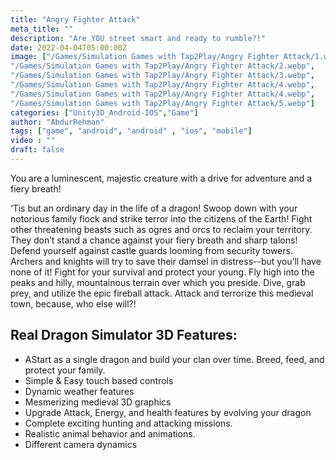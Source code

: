 ```yaml
---
title: "Angry Fighter Attack"
meta_title: ""
description: "Are YOU street smart and ready to rumble?!"
date: 2022-04-04T05:00:00Z
image: ["/Games/Simulation Games with Tap2Play/Angry Fighter Attack/1.webp",
"/Games/Simulation Games with Tap2Play/Angry Fighter Attack/2.webp",
"/Games/Simulation Games with Tap2Play/Angry Fighter Attack/3.webp",
"/Games/Simulation Games with Tap2Play/Angry Fighter Attack/4.webp",
"/Games/Simulation Games with Tap2Play/Angry Fighter Attack/4.webp",
"/Games/Simulation Games with Tap2Play/Angry Fighter Attack/5.webp"]
categories: ["Unity3D_Android-IOS","Game"]
author: "AbdurRehman"
tags: ["game", "android", "android" , "ios", "mobile"]
video : ""
draft: false
---
```


You are a luminescent, majestic creature with a drive for adventure and a fiery breath!

‘Tis but an ordinary day in the life of a dragon! Swoop down with your notorious family flock and strike terror into the citizens of the Earth! Fight other threatening beasts such as ogres and orcs to reclaim your territory. They don’t stand a chance against your fiery breath and sharp talons! Defend yourself against castle guards looming from security towers. Archers and knights will try to save their damsel in distress--but you’ll have none of it! Fight for your survival and protect your young. Fly high into the peaks and hilly, mountainous terrain over which you preside. Dive, grab prey, and utilize the epic fireball attack. Attack and terrorize this medieval town, because, who else will?!

## Real Dragon Simulator 3D Features:
- AStart as a single dragon and build your clan over time. Breed, feed, and protect your family.
- Simple & Easy touch based controls
- Dynamic weather features
- Mesmerizing medieval 3D graphics
- Upgrade Attack, Energy, and health features by evolving your dragon
- Complete exciting hunting and attacking missions.
- Realistic animal behavior and animations.
- Different camera dynamics
